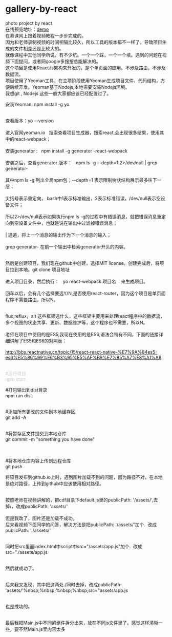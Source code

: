 # gallery-by-react
photo project by react <br/>
在线预览地址：<a href="https://xl87-git.github.io/gallery-by-react/dist/">demo</a><br/>
在慕课网上跟着视频教程一步步完成的。<br/>
因为和老师录制视频的时间相隔比较久，所以工具的版本都不一样了，导致项目生成的文件相差还是比较大的。<br/>
就像课程中其他同学所说，有不少坑。一个一个踩，一个一个填。遇到的问题在视频下面提问，或者网google多搜搜总能解决的。<br/>
这个项目是使用ReactJs架构来开发的，是个单页面的应用。不涉及路由，不涉及数据流。<br/>
项目使用了Yeoman工具，在立项阶段使用Yeoman生成项目文件、代码结构，方便后续开发。Yeoman基于Nodejs,本地需要安装Nodejs环境。<br/>
我想git , Nodejs 这些一般大家都应该已经配置过了。<br/>

安装Yeoman:   npm install -g yo<br/><br/>

查看版本：yo --version<br/><br/>
进入官网yeoman.io   搜索查看项目生成器，搜索react,会出现很多结果，使用其中的react-webpack；<br/><br/>
安装generator  :   npm install -g generator -react-webpack<br/><br/>
安装之后，查看generator 版本：   npm ls -g --depth=1 2>/dev/null | grep generator-<br/><br/>
其中npm ls -g 列出全局npm包；--depth=1 表示限制树状结构展示最多往下一层；<br/><br/>
尖括号表示重定向， bash中1表示标准输出，2表示标准错误，/dev/null表示空设备文件；<br/><br/>
所以2>/dev/null表示如果执行npm ls -g的过程中有错误消息，就把错误消息重定向到空设备文件中，也就是说在输出中过滤掉错误消息；<br/><br/>
|  通道，将上一个消息的输出作为下一个消息的输入；<br/><br/>
grep generator-  在前一个输出中检索generator开头的内容。<br/><br/>

然后是创建项目，我们现在github中创建，选择MIT license。创建完成后，将项目拉到本地。git clone 项目地址<br/><br/>
进入项目目录，然后执行：   yo react-webpack 项目名    来生成项目。<br/><br/>
回车以后，会有几个选择要选Y/N,是否使用react-router，因为这个项目是单页面程序不需要路由，所以N。<br/><br/>

flux,reflux，alt 这些框架选什么，这些框架主要用来处理react程序中的数据流，多个视图的状态共享、更新、数据维护等，这个程序也不需要，所以N。<br/><br/>
老师在项目中使用的是ES5,我现在使用的是ES6,语法会稍有不同，下面的链接详细讲解了ES5和ES6的对照表：<br/><br/>
http://bbs.reactnative.cn/topic/15/react-react-native-%E7%9A%84es5-es6%E5%86%99%E6%B3%95%E5%AF%B9%E7%85%A7%E8%A1%A8<br/><br/>
<p style="color:#ccc">
#运行项目<br/>
npm start<br/>

#打包输出到dist目录<br/>
npm run dist<br/><br/>

#添加所有更改的文件到本地缓存区<br/>
git add -A     <br/><br/>


#将暂存区文件提交到本地仓库<br/>
git commit -m "something you have done"<br/> <br/> 


#将本地仓库内容上传到远程仓库<br/>
git push   
</p>

将项目发布到github.io上时，遇到图片加载不到的问题，因为路径不对，在本地是绝对路径，上传到github中应该使用相对路径。<br/><br/>

按照老师在视频讲解的，把cdf目录下default.js里的publicPath: '/assets/',去掉/，改成publicPath: 'assets/'<br/><br/>
但是我改了，图片还是加载不成功。<br/>
后来看视频下面同学的问答，解决方法是把publicPath: '/assets/'加个.  改成publicPath: './assets/'<br/><br/>

同时把src里面index.html中script中src="/assets/app.js"加个.  改成src="./assets/app.js<br/><br/>

然后就成功了。<br/><br/>

后来我又发现，其中把这两处./同时去掉，改成publicPath: 'assets/'%nbsp;%nbsp;%nbsp;%nbsp;src="assets/app.js<br/><br/>


也是成功的。<br/><br/>

最后我把Main.js中不同的组件拆分出来，放在不同js文件里了。感觉这样清晰一些，要不然Main.js里内容太多<br/><br/>


